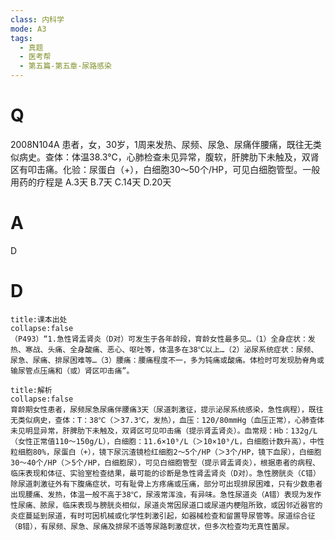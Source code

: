 ```yaml
---
class: 内科学
mode: A3
tags:
  - 真题
  - 医考帮
  - 第五篇-第五章-尿路感染
---
```


# Q
2008N104A 患者，女，30岁，1周来发热、尿频、尿急、尿痛伴腰痛，既往无类似病史。查体：体温38.3℃，心肺检查未见异常，腹软，肝脾肋下未触及，双肾区有叩击痛。化验：尿蛋白（+），白细胞30～50个/HP，可见白细胞管型。一般用药的疗程是
A.3天
B.7天
C.14天
D.20天

# A
D
# D
```ad-note
title:课本出处
collapse:false
（P493）“1.急性肾盂肾炎（D对）可发生于各年龄段，育龄女性最多见…（1）全身症状：发热、寒战、头痛、全身酸痛、恶心、呕吐等，体温多在38℃以上…（2）泌尿系统症状：尿频、尿急、尿痛、排尿困难等…（3）腰痛：腰痛程度不一，多为钝痛或酸痛。体检时可发现肋脊角或输尿管点压痛和（或）肾区叩击痛”。
```

```ad-summary
title:解析
collapse:false
育龄期女性患者，尿频尿急尿痛伴腰痛3天（尿道刺激征，提示泌尿系统感染，急性病程），既往无类似病史，查体：T：38℃（＞37.3℃，发热），血压：120/80mmHg（血压正常），心肺查体未见明显异常，肝脾肋下未触及，双肾区可见叩击痛（提示肾盂肾炎）。血常规：Hb：132g/L（女性正常值110～150g/L），白细胞：11.6×10⁹/L（＞10×10⁹/L，白细胞计数升高），中性粒细胞80%，尿蛋白（+），镜下尿沉渣镜检红细胞2～5个/HP（＞3个/HP，镜下血尿），白细胞30～40个/HP（＞5个/HP，白细胞尿），可见白细胞管型（提示肾盂肾炎），根据患者的病程、临床表现和体征、实验室检查结果，最可能的诊断是急性肾盂肾炎（D对）。急性膀胱炎（C错）除尿道刺激征外有下腹痛症状，可有耻骨上方疼痛或压痛，部分可出现排尿困难，只有少数患者出现腰痛、发热，体温一般不高于38℃，尿液常浑浊，有异味。急性尿道炎（A错）表现为发作性尿痛、脓尿，临床表现与膀胱炎相似，尿道炎常因尿道口或尿道内梗阻所致，或因邻近器官的炎症蔓延到尿道，有时可因机械或化学性刺激引起，如器械检查和留置导尿管等。尿道综合征（B错），有尿频、尿急、尿痛及排尿不适等尿路刺激症状，但多次检查均无真性菌尿。
```

